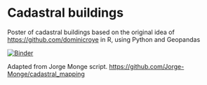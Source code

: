 # Cadastral buildings
Poster of cadastral buildings based on the original idea of https://github.com/dominicroye in R, using Python and Geopandas

[![Binder](https://mybinder.org/badge_logo.svg)](https://mybinder.org/v2/gh/rtalaverag/cadastral_buildings/HEAD)

Adapted from Jorge Monge script.
https://github.com/Jorge-Monge/cadastral_mapping
